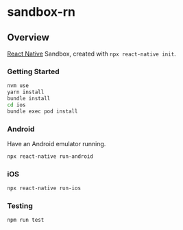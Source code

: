 # sandbox-rn

## Overview

[React Native](https://reactnative.dev/) Sandbox, created with `npx react-native init`.

### Getting Started

```bash
nvm use
yarn install
bundle install
cd ios
bundle exec pod install
```

### Android

Have an Android emulator running.

```bash
npx react-native run-android
```

### iOS

```bash
npx react-native run-ios
```

### Testing

```bash
npm run test
```
